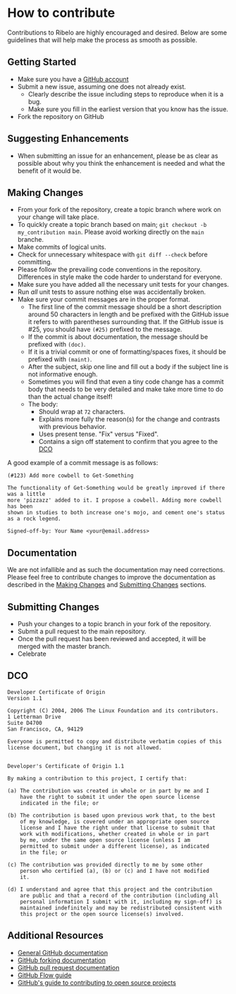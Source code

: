 # How to contribute

<!-- TODO: Change Ribelo -->
Contributions to Ribelo are highly encouraged and desired. Below are some guidelines that will help make the process as smooth as possible.

## Getting Started

- Make sure you have a [GitHub account](https://github.com/signup/free)
- Submit a new issue, assuming one does not already exist.
  - Clearly describe the issue including steps to reproduce when it is a bug.
  - Make sure you fill in the earliest version that you know has the issue.
- Fork the repository on GitHub

## Suggesting Enhancements

- When submitting an issue for an enhancement, please be as clear as possible about why you think the enhancement is needed and what the benefit of
    it would be.

## Making Changes

- From your fork of the repository, create a topic branch where work on your change will take place.
- To quickly create a topic branch based on main; `git checkout -b my_contribution main`. Please avoid working directly on the `main` branche.
- Make commits of logical units.
- Check for unnecessary whitespace with `git diff --check` before committing.
- Please follow the prevailing code conventions in the repository. Differences in style make the code harder to understand for everyone.
- Make sure you have added all the necessary unit tests for your changes.
- Run _all_ unit tests to assure nothing else was accidentally broken.
- Make sure your commit messages are in the proper format.
  - The first line of the commit message should be a short description around 50 characters in length and be prefixed with the GitHub issue it refers to with parentheses surrounding that. If the GitHub issue is #25, you should have `(#25)` prefixed to the message.
  - If the commit is about documentation, the message should be prefixed with `(doc)`.
  - If it is a trivial commit or one of formatting/spaces fixes, it should be prefixed with `(maint)`.
  - After the subject, skip one line and fill out a body if the subject line is not informative enough.
  - Sometimes you will find that even a tiny code change has a commit body that needs to be very detailed and make take more time to do than the actual change itself!
  - The body:
    - Should wrap at `72` characters.
    - Explains more fully the reason(s) for the change and contrasts with previous behavior.
    - Uses present tense. "Fix" versus "Fixed".
    - Contains a sign off statement to confirm that you agree to the [DCO](#DCO)

A good example of a commit message is as follows:

```text
(#123) Add more cowbell to Get-Something

The functionality of Get-Something would be greatly improved if there was a little
more 'pizzazz' added to it. I propose a cowbell. Adding more cowbell has been
shown in studies to both increase one's mojo, and cement one's status
as a rock legend.

Signed-off-by: Your Name <your@email.address>
```

## Documentation

We are not infallible and as such the documentation may need corrections. Please feel free to contribute changes to improve the documentation as described in the [Making Changes](#making-changes) and [Submitting Changes](#submitting-changes) sections.

## Submitting Changes

- Push your changes to a topic branch in your fork of the repository.
- Submit a pull request to the main repository.
- Once the pull request has been reviewed and accepted, it will be merged with the master branch.
- Celebrate

## DCO
```text
Developer Certificate of Origin
Version 1.1

Copyright (C) 2004, 2006 The Linux Foundation and its contributors.
1 Letterman Drive
Suite D4700
San Francisco, CA, 94129

Everyone is permitted to copy and distribute verbatim copies of this
license document, but changing it is not allowed.


Developer's Certificate of Origin 1.1

By making a contribution to this project, I certify that:

(a) The contribution was created in whole or in part by me and I
    have the right to submit it under the open source license
    indicated in the file; or

(b) The contribution is based upon previous work that, to the best
    of my knowledge, is covered under an appropriate open source
    license and I have the right under that license to submit that
    work with modifications, whether created in whole or in part
    by me, under the same open source license (unless I am
    permitted to submit under a different license), as indicated
    in the file; or

(c) The contribution was provided directly to me by some other
    person who certified (a), (b) or (c) and I have not modified
    it.

(d) I understand and agree that this project and the contribution
    are public and that a record of the contribution (including all
    personal information I submit with it, including my sign-off) is
    maintained indefinitely and may be redistributed consistent with
    this project or the open source license(s) involved.
```
## Additional Resources

- [General GitHub documentation](https://help.github.com/)
- [GitHub forking documentation](https://guides.github.com/activities/forking/)
- [GitHub pull request documentation](https://help.github.com/send-pull-requests/)
- [GitHub Flow guide](https://guides.github.com/introduction/flow/)
- [GitHub's guide to contributing to open source projects](https://guides.github.com/activities/contributing-to-open-source/)
